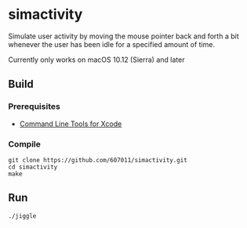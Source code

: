# simactivity

Simulate user activity by moving the mouse pointer back and forth a bit whenever the user has been idle for a specified amount of time.

Currently only works on macOS 10.12 (Sierra) and later

## Build

### Prerequisites

 - [Command Line Tools for Xcode](https://developer.apple.com/download/all/)

### Compile

```
git clone https://github.com/607011/simactivity.git
cd simactivity
make
```


## Run

```
./jiggle
```
